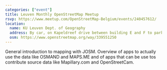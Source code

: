 ```yaml
---
categories: ["event"]
title: Leuven Monthly OpenStreetMap Meetup
rsvp: https://www.meetup.com/OpenStreetMap-Belgium/events/240457612/
location:
  name: KU Leuven Dept. of Geography
  address: By car, on Kapeldreef drive between building E and F to park, then move to the opposite side of E Building for the main entrance. On foot, The entrance is under this overpassing building.
  osm: https://www.openstreetmap.org/way/339551250
---
```


General introduction to mapping with JOSM. Overview of apps to actually use the data like OSMAND and MAPS.ME and of apps that can be use tos contribute source data like Mapillary.com and OpenStreetCam.
